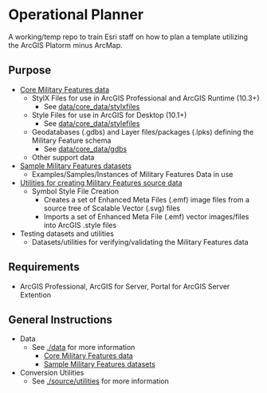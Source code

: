 Operational Planner
=============================

A working/temp repo to train Esri staff on how to plan a template utilizing the ArcGIS Platorm minus ArcMap.

## Purpose

* [Core Military Features data](./data/core_data)
    * StylX Files for use in ArcGIS Professional and ArcGIS Runtime (10.3+) 
        * See [data/core_data/stylxfiles](./data/core_data/stylxfiles)
    * Style Files for use in ArcGIS for Desktop (10.1+)
        * See [data/core_data/stylefiles](./data/core_data/stylefiles)
    * Geodatabases (.gdbs) and Layer files/packages (.lpks) defining the Military Feature schema 
        * See [data/core_data/gdbs](./data/core_data/gdbs)
    * Other support data
* [Sample Military Features datasets](./data/sample_data)
    * Examples/Samples/Instances of Military Features Data in use
* [Utilities for creating Military Features source data](./source/utilities)
    * Symbol Style File Creation
        * Creates a set of Enhanced Meta Files (.emf) image files from a source tree of Scalable Vector (.svg) files 
        * Imports a set of  Enhanced Meta File (.emf) vector images/files into ArcGIS .style files
* Testing datasets and utilities
    * Datasets/utilities for verifying/validating the Military Features data

## Requirements

* ArcGIS Professional, ArcGIS for Server, Portal for ArcGIS Server Extention

## General Instructions 

* Data
    * See [./data](./data) for more information
        * [Core Military Features data](./data/core_data)
        * [Sample Military Features datasets](./data/sample_data)
* Conversion Utilities
    * See [./source/utilities](./source/utilities) for more information
